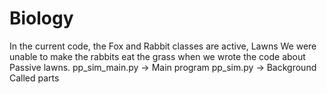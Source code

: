 # Biology

In the current code, the Fox and Rabbit classes are active, Lawns We were unable to make the rabbits eat the grass when we wrote the code about Passive lawns.
pp_sim_main.py -> Main program
pp_sim.py -> Background Called parts
